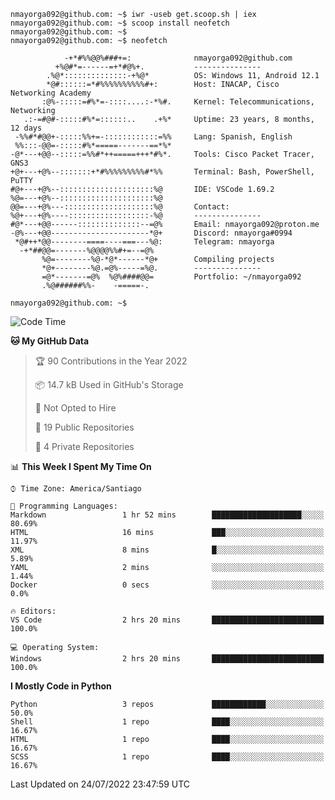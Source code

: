```console
nmayorga092@github.com: ~$ iwr -useb get.scoop.sh | iex
nmayorga092@github.com: ~$ scoop install neofetch
nmayorga092@github.com: ~$ 
nmayorga092@github.com: ~$ neofetch

            -+*#%%@@%###+=:              nmayorga092@github.com
          +%@#*=------=+*#@%+.           ---------------
        .%@*::::::::::::::-+%@*          OS: Windows 11, Android 12.1
        *@#::::::=*#%%%%%%%%%%#+:        Host: INACAP, Cisco Networking Academy
       :@%-:::::=#%*=-::::....:-*%#.     Kernel: Telecommunications, Networking
   .:-=#@#-:::::#%*=::::::..    .+%*     Uptime: 23 years, 8 months, 12 days
 -%%#*#@@+-:::::%%+=-::::::::::::=%%     Lang: Spanish, English
 %%:::-@@=-:::::#%*=====-------==*%*     
-@*---+@@--:::::=%%#*++=====+++*#%*.     Tools: Cisco Packet Tracer, GNS3
+@+---+@%--:::::::+*#%%%%%%%%%#*%%       Terminal: Bash, PowerShell, PuTTY
#@+---+@%--:::::::::::::::::::::%@       IDE: VSCode 1.69.2
%@=---+@%--:::::::::::::::::::::%@       
@@=---+@%---::::::::::::::::::::%@       Contact:
%@+---+@%----::::::::::::::::::-%@       ---------------
#@*---+@@------::::::::::::::--=@%       Email: nmayorga092@proton.me
-@%---+@@----------------------*@+       Discord: nmayorga#0994
 *@#++*@@--------====----===---%@:       Telegram: nmayorga
  -+*##@@=-------%@@@@%%#+=--=@%         
       %@=--------%@-*@*------*@+        Compiling projects
       *@+--------%@.=@%-----=%@.        ---------------
       =@*-------=@%  %@%####@@=         Portfolio: ~/nmayorga092
       .%@######%%-    -=====-.          
       
nmayorga092@github.com: ~$ 
```
<!--START_SECTION:waka-->
![Code Time](http://img.shields.io/badge/Code%20Time-4%20hrs%2035%20mins-blue)

**🐱 My GitHub Data** 

> 🏆 90 Contributions in the Year 2022
 > 
> 📦 14.7 kB Used in GitHub's Storage 
 > 
> 🚫 Not Opted to Hire
 > 
> 📜 19 Public Repositories 
 > 
> 🔑 4 Private Repositories  
 > 
📊 **This Week I Spent My Time On** 

```text
⌚︎ Time Zone: America/Santiago

💬 Programming Languages: 
Markdown                 1 hr 52 mins        ████████████████████░░░░░   80.69% 
HTML                     16 mins             ███░░░░░░░░░░░░░░░░░░░░░░   11.97% 
XML                      8 mins              █░░░░░░░░░░░░░░░░░░░░░░░░   5.89% 
YAML                     2 mins              ░░░░░░░░░░░░░░░░░░░░░░░░░   1.44% 
Docker                   0 secs              ░░░░░░░░░░░░░░░░░░░░░░░░░   0.0%

🔥 Editors: 
VS Code                  2 hrs 20 mins       █████████████████████████   100.0%

💻 Operating System: 
Windows                  2 hrs 20 mins       █████████████████████████   100.0%

```

**I Mostly Code in Python** 

```text
Python                   3 repos             ████████████░░░░░░░░░░░░░   50.0% 
Shell                    1 repo              ████░░░░░░░░░░░░░░░░░░░░░   16.67% 
HTML                     1 repo              ████░░░░░░░░░░░░░░░░░░░░░   16.67% 
SCSS                     1 repo              ████░░░░░░░░░░░░░░░░░░░░░   16.67%

```



 Last Updated on 24/07/2022 23:47:59 UTC
<!--END_SECTION:waka-->